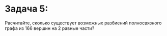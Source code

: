 # Задача 5:
Расчитайте, сколько существует возможных разбиений полносвязного графа из 166 вершин на 2 равные части?